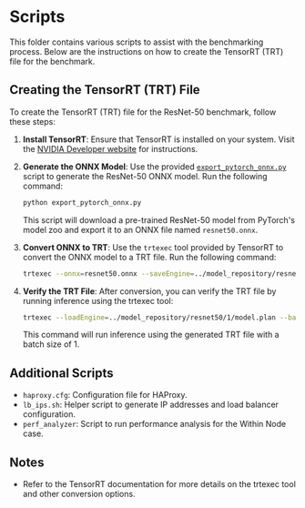 # Scripts

This folder contains various scripts to assist with the benchmarking process. Below are the instructions on how to create the TensorRT (TRT) file for the benchmark.

## Creating the TensorRT (TRT) File

To create the TensorRT (TRT) file for the ResNet-50 benchmark, follow these steps:

1. **Install TensorRT**:
   Ensure that TensorRT is installed on your system. Visit the [NVIDIA Developer website](https://developer.nvidia.com/tensorrt) for instructions.

2. **Generate the ONNX Model**:
   Use the provided [`export_pytorch_onnx.py`](export_pytorch_onnx.py) script to generate the ResNet-50 ONNX model. Run the following command:

   ```bash
   python export_pytorch_onnx.py
   ```
   This script will download a pre-trained ResNet-50 model from PyTorch's model zoo and export it to an ONNX file named `resnet50.onnx`.

3. **Convert ONNX to TRT**:
   Use the `trtexec` tool provided by TensorRT to convert the ONNX model to a TRT file. Run the following command:

   ```bash
   trtexec --onnx=resnet50.onnx --saveEngine=../model_repository/resnet50/1/model.plan --minShapes=input:1x3x224x224 --optShapes=input:1x3x224x224 --maxShapes=input:64x3x224x224 --best --useCudaGraph
   ```

4. **Verify the TRT File**: After conversion, you can verify the TRT file by running inference using the trtexec tool:
    ```bash
    trtexec --loadEngine=../model_repository/resnet50/1/model.plan --batch=1
    ```
    This command will run inference using the generated TRT file with a batch size of 1.

## Additional Scripts
- `haproxy.cfg`: Configuration file for HAProxy.
- `lb_ips.sh`: Helper script to generate IP addresses and load balancer configuration.
- `perf_analyzer`: Script to run performance analysis for the Within Node case.

## Notes
- Refer to the TensorRT documentation for more details on the trtexec tool and other conversion options.
